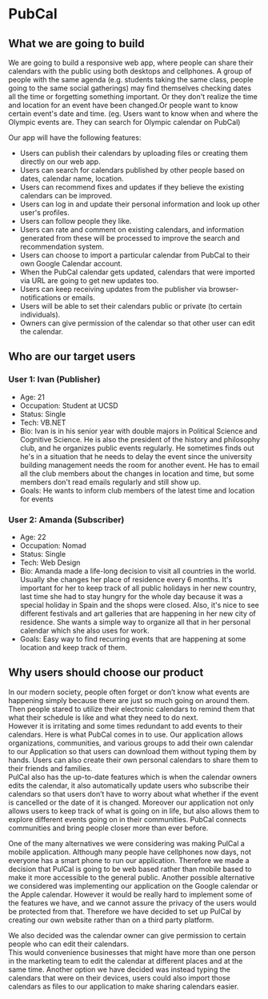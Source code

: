 # PubCal

## What we are going to build

We are going to build a responsive web app, where people can share their calendars with the public using both desktops and cellphones.
A group of people with the same agenda (e.g. students taking the same class, people going to the same social gatherings) may find themselves checking dates all the time or forgetting something important. Or they don't realize the time and location for an event have been changed.Or people want to know certain event's date and time. (eg. Users want to know when and where the Olympic events are. They can search for Olympic calendar on PubCal)


Our app will have the following features:

  * Users can publish their calendars by uploading files or creating them directly on our web app.
  * Users can search for calendars published by other people based on dates, calendar name, location.
  * Users can recommend fixes and updates if they believe the existing calendars can be improved.
  * Users can log in and update their personal information and look up other user's profiles.
  * Users can follow people they like.
  * Users can rate and comment on existing calendars, and information generated from these will be processed to improve the search and recommendation system.
  * Users can choose to import a particular calendar from PubCal to their own Google Calendar account.
  * When the PubCal calendar gets updated, calendars that were imported via URL are going to get new updates too.
  * Users can keep receiving updates from the publisher via browser-notifications or emails.
  * Users will be able to set their calendars public or private (to certain individuals).
  * Owners can give permission of the calendar so that other user can edit the calendar.

## Who are our target users

### User 1: Ivan (Publisher)
  * Age: 21
  * Occupation: Student at UCSD
  * Status: Single
  * Tech: VB.NET
  * Bio: Ivan is in his senior year with double majors in Political Science and Cognitive Science.
    He is also the president of the history and philosophy club, and he organizes public events regularly.
    He sometimes finds out he's in a situation that he needs to delay the event since the university building management
    needs the room for another event. He has to email all the club members about the changes in location and time,
    but some members don't read emails regularly and still show up.
  * Goals: He wants to inform club members of the latest time and location for events

### User 2: Amanda (Subscriber)
  * Age: 22
  * Occupation: Nomad
  * Status: Single
  * Tech: Web Design
  * Bio: Amanda made a life-long decision to visit all countries in the world. 
    Usually she changes her place of residence every 6 months. It's important for her to keep track of all public
    holidays in her new country, last time she had to stay hungry for the whole day because it 
    was a special holiday in Spain and the shops were closed. Also, it's nice to see different festivals 
    and art galleries that are happening in her new city of residence. She wants a simple way to organize 
    all that in her personal calendar which she also uses for work.
  * Goals: Easy way to find recurring events that are happening at some location and keep track of them.


## Why users should choose our product
In our modern society, people often forget or don’t know what events are happening simply 
because there are just so much going on around them.  Then people stared to utilize their 
electronic calendars to remind them that what their schedule is like and what they need to do next.  
However it is irritating and some times redundant to add events to their calendars.  Here is what 
PubCal comes in to use.  Our application allows organizations, communities, and various groups to 
add their own calendar to our Application so that users can download them without typing them by hands. 
Users can also create their own personal calendars to share them to their friends and families.  
PulCal also has the up-to-date features which is when the calendar owners edits the calendar, it 
also automatically update users who subscribe their calendars so that users don’t have to worry 
about what whether if the event is cancelled or the date of it is changed.  Moreover our application 
not only allows users to keep track of what is going on in life, but also allows them to explore 
different events going on in their communities.  PubCal connects communities and bring people closer 
more than ever before.

One of the many alternatives we were considering was making PulCal a mobile application.  Although 
many people have cellphones now days, not everyone has a smart phone to run our application.  Therefore 
we made a decision that PulCal is going to be web based rather than mobile based to make it more accessible 
to the general public.  Another possible alternative we considered was implementing our application on 
the Google calendar or the Apple calendar.  However it would be really hard to implement some of the 
features we have, and we cannot assure the privacy of the users would be protected from that.  Therefore 
we have decided to set up PulCal by creating our own website rather than on a third party platform.

We also decided was the calendar owner can give permission to certain people who can edit their calendars.  
This would convenience businesses that might have more than one person in the marketing team to edit the 
calendar at different places and at the same time.  Another option we have decided was instead typing the 
calendars that were on their devices, users could also import those calendars as files to our application 
to make sharing calendars easier.